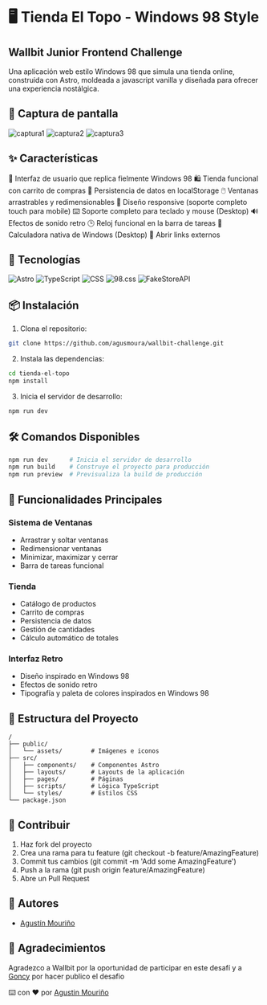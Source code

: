 # 🖥️ Tienda El Topo - Windows 98 Style

## Wallbit Junior Frontend Challenge

Una aplicación web estilo Windows 98 que simula una tienda online, construida con Astro, moldeada a javascript vanilla y diseñada para ofrecer una experiencia nostálgica.

## 📸 Captura de pantalla

![captura1](https://github.com/user-attachments/assets/a47636b9-289f-44f8-b980-a20ea2755de0)
![captura2](https://github.com/user-attachments/assets/5f277601-c16f-437d-b4bd-f34d8aeb4cc2)
![captura3](https://github.com/user-attachments/assets/4be7ab8c-f66d-4cec-b32e-036c37743680)

## ✨ Características

🎨 Interfaz de usuario que replica fielmente Windows 98
🛍️ Tienda funcional con carrito de compras
💾 Persistencia de datos en localStorage
🖱️ Ventanas arrastrables y redimensionables
📱 Diseño responsive (soporte completo touch para mobile)
⌨️ Soporte completo para teclado y mouse (Desktop)
🔊 Efectos de sonido retro
🕒 Reloj funcional en la barra de tareas
🧮 Calculadora nativa de Windows (Desktop)
🔗 Abrir links externos

## 🚀 Tecnologías

![Astro](https://skillicons.dev/icons?i=astro)
![TypeScript](https://skillicons.dev/icons?i=typescript)
![CSS](https://skillicons.dev/icons?i=css)
![98.css](https://jdan.github.io/98.css/icon.png)
![FakeStoreAPI](https://fakestoreapi.com/icons/logo.png)

## 📦 Instalación

1. Clona el repositorio:

```bash
git clone https://github.com/agusmoura/wallbit-challenge.git
```

2. Instala las dependencias:

```bash
cd tienda-el-topo
npm install
```

3. Inicia el servidor de desarrollo:

```bash
npm run dev
```

## 🛠️ Comandos Disponibles

```bash
npm run dev      # Inicia el servidor de desarrollo
npm run build    # Construye el proyecto para producción
npm run preview  # Previsualiza la build de producción
```

## 🌟 Funcionalidades Principales

### Sistema de Ventanas

- Arrastrar y soltar ventanas
- Redimensionar ventanas
- Minimizar, maximizar y cerrar
- Barra de tareas funcional

### Tienda

- Catálogo de productos
- Carrito de compras
- Persistencia de datos
- Gestión de cantidades
- Cálculo automático de totales

### Interfaz Retro

- Diseño inspirado en Windows 98
- Efectos de sonido retro
- Tipografía y paleta de colores inspirados en Windows 98

## 📁 Estructura del Proyecto

```
/
├── public/
│   └── assets/        # Imágenes e iconos
├── src/
│   ├── components/    # Componentes Astro
│   ├── layouts/       # Layouts de la aplicación
│   ├── pages/         # Páginas
│   ├── scripts/       # Lógica TypeScript
│   └── styles/        # Estilos CSS
└── package.json
```

## 🤝 Contribuir

1. Haz fork del proyecto
2. Crea una rama para tu feature (git checkout -b feature/AmazingFeature)
3. Commit tus cambios (git commit -m 'Add some AmazingFeature')
4. Push a la rama (git push origin feature/AmazingFeature)
5. Abre un Pull Request

## 👥 Autores

- [Agustín Mouriño](https://github.com/agusmoura)

## 🙏 Agradecimientos

Agradezco a Wallbit por la oportunidad de participar en este desafí y a [Goncy](https://github.com/goncy) por hacer publico el desafio

⌨️ con ❤️ por [Agustin Mouriño](https://github.com/agusmoura)

